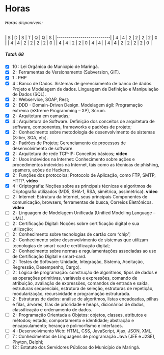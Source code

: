 # Horas

###### Horas disponíveis:

| S | D | S | T | Q | Q | S |
|---------------------------|
| 4 | 4 | 2 | 2 | 2 | 2 | 0 |
| 4 | 4 | 2 | 2 | 2 | 2 | 0 |
| 4 | 4 | 2 | 2 | 0 | 4 | 4 |
| 4 | 4 | 2 | 2 | 2 | 2 | 0 |

##### Total: 68

- [x] 10 : Lei Orgânica do Município de Maringá.
- [x] 2 : Ferramentas de Versionamento (Subversion, GIT).
- [x] 1 : PHP
- [x] 4 : Banco de Dados. Sistemas de gerenciamento de banco de dados. Projeto
e Modelagem de dados. Linguagem de Definição e Manipulação de Dados (SQL).
- [x] 2 : Webservice, SOAP, Rest;
- [x] 2 : DDD - Domain-Driven Design. Modelagem ágil: Programação extrema
(eXtreme Programming – XP), Scrum.
- [x] 2 : Arquitetura em camadas;
- [x] 4 : Arquitetura de Software. Definição dos conceitos de arquitetura de
software, componentes, frameworks e padrões de projeto;
- [x] 2 : Conhecimento sobre metodologia de desenvolvimento de sistemas (3-tier,
  SOA, etc).
- [x] 2 : Padrões de Projeto; Gerenciamento de processos de desenvolvimento de
software.
- [x] 2 : Arquitetura de rede TCP-IP: Conceitos básicos; **video**
- [x] 2 : Usos indevidos na Internet: Conhecimento sobre ações e procedimentos
indevidos na Internet, tais como as técnicas de phishing, spamers, ações de
Hackers.
- [x] 2 : Funções dos protocolos; Protocolo de Aplicação, como FTP, SMTP, HTTP. **video**
- [x] 4 : Criptografia: Noções sobre as principais técnicas e algoritmos de
Criptografia utilizados (MD5, SHA-1, RSA, simétrica, assimétrica). **video**
- [ ] 2 : Internet: Estrutura da Internet, seus principais Componentes de
comunicação, browsers, ferramentas de busca, Correios Eletrônicos. **video**
- [ ] 2 : Linguagem de Modelagem Unificada (Unified Modeling Language – UML).
- [ ] 2 : Certificação Digital: Noções sobre certificação digital e sua
utilização;
- [ ] 2 : Conhecimento sobre tecnologias de cartão com “chip”;
- [ ] 2 : Conhecimento sobre desenvolvimento de sistemas que utilizam
tecnologias de smart-card e certificação digital;
- [ ] 2 : Conhecimento sobre normas e regulamentações associadas ao uso de
Certificação Digital e smart-card.
- [ ] 2 : Testes de Software: Unidade, Integração, Sistema, Aceitação,
Regressão, Desempenho, Cargo).
- [ ] 2 : Lógica de programação: construção de algoritmos, tipos de dados e as
operações primitivas, variáveis e expressões, comando de atribuição, avaliação
de expressões, comandos de entrada e saída, estruturas sequenciais, estrutura
de seleção, estruturas de repetição, modularização, recursividade e programação
estruturada.
- [ ] 2 : Estruturas de dados: análise de algoritmos, listas encadeadas, pilhas
e filas, árvores, filas de prioridade e heaps, dicionários de dados,
classificação e ordenamento de dados.
- [ ] 2 : Programação Orientada a Objetos: objetos, classes, atributos e
métodos; estado, comportamento e identidade; abstração e encapsulamento;
herança e polimorfismo e interfaces.
- [ ] 4 : Desenvolvimento Web: HTML, CSS, JavaScript, Ajax, JSON, XML.
- [ ] 7 : Conhecimentos de Linguagens de programação Java (JEE e J2SE), Phyton,
Delphi;
- [ ] 12 : Estatuto dos Servidores Públicos do Município de Maringá.
